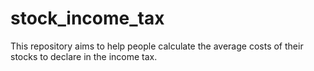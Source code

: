 # stock_income_tax
This repository aims to help people calculate the average costs of their stocks to declare in the income tax.
